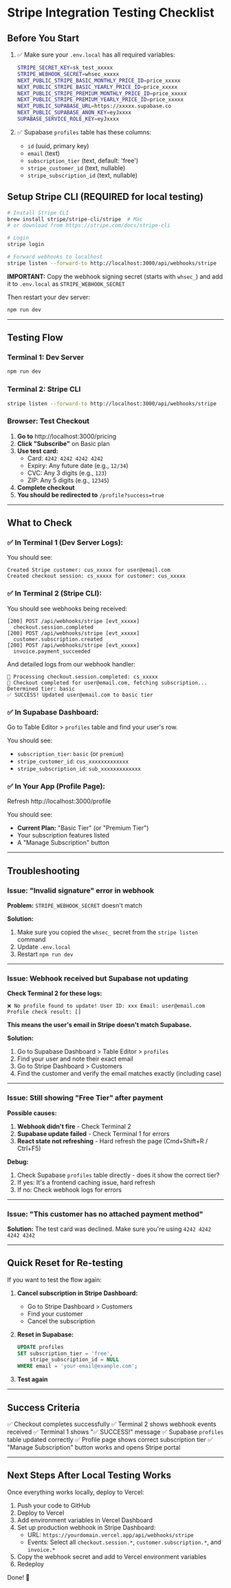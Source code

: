 # Stripe Integration Testing Checklist

## Before You Start

1. ✅ Make sure your `.env.local` has all required variables:
   ```bash
   STRIPE_SECRET_KEY=sk_test_xxxxx
   STRIPE_WEBHOOK_SECRET=whsec_xxxxx
   NEXT_PUBLIC_STRIPE_BASIC_MONTHLY_PRICE_ID=price_xxxxx
   NEXT_PUBLIC_STRIPE_BASIC_YEARLY_PRICE_ID=price_xxxxx
   NEXT_PUBLIC_STRIPE_PREMIUM_MONTHLY_PRICE_ID=price_xxxxx
   NEXT_PUBLIC_STRIPE_PREMIUM_YEARLY_PRICE_ID=price_xxxxx
   NEXT_PUBLIC_SUPABASE_URL=https://xxxxx.supabase.co
   NEXT_PUBLIC_SUPABASE_ANON_KEY=eyJxxxx
   SUPABASE_SERVICE_ROLE_KEY=eyJxxxx
   ```

2. ✅ Supabase `profiles` table has these columns:
   - `id` (uuid, primary key)
   - `email` (text)
   - `subscription_tier` (text, default: 'free')
   - `stripe_customer_id` (text, nullable)
   - `stripe_subscription_id` (text, nullable)

## Setup Stripe CLI (REQUIRED for local testing)

```bash
# Install Stripe CLI
brew install stripe/stripe-cli/stripe  # Mac
# or download from https://stripe.com/docs/stripe-cli

# Login
stripe login

# Forward webhooks to localhost
stripe listen --forward-to http://localhost:3000/api/webhooks/stripe
```

**IMPORTANT:** Copy the webhook signing secret (starts with `whsec_`) and add it to `.env.local` as `STRIPE_WEBHOOK_SECRET`

Then restart your dev server:
```bash
npm run dev
```

---

## Testing Flow

### Terminal 1: Dev Server
```bash
npm run dev
```

### Terminal 2: Stripe CLI
```bash
stripe listen --forward-to http://localhost:3000/api/webhooks/stripe
```

### Browser: Test Checkout

1. **Go to** http://localhost:3000/pricing
2. **Click "Subscribe"** on Basic plan
3. **Use test card:** 
   - Card: `4242 4242 4242 4242`
   - Expiry: Any future date (e.g., `12/34`)
   - CVC: Any 3 digits (e.g., `123`)
   - ZIP: Any 5 digits (e.g., `12345`)
4. **Complete checkout**
5. **You should be redirected to** `/profile?success=true`

---

## What to Check

### ✅ In Terminal 1 (Dev Server Logs):

You should see:
```
Created Stripe customer: cus_xxxxx for user@email.com
Created checkout session: cs_xxxxx for customer: cus_xxxxx
```

### ✅ In Terminal 2 (Stripe CLI):

You should see webhooks being received:
```
[200] POST /api/webhooks/stripe [evt_xxxxx]
  checkout.session.completed
[200] POST /api/webhooks/stripe [evt_xxxxx]
  customer.subscription.created
[200] POST /api/webhooks/stripe [evt_xxxxx]
  invoice.payment_succeeded
```

And detailed logs from our webhook handler:
```
🎯 Processing checkout.session.completed: cs_xxxxx
📧 Checkout completed for user@email.com, fetching subscription...
Determined tier: basic
✅ SUCCESS! Updated user@email.com to basic tier
```

### ✅ In Supabase Dashboard:

Go to Table Editor > `profiles` table and find your user's row.

You should see:
- `subscription_tier`: `basic` (or `premium`)
- `stripe_customer_id`: `cus_xxxxxxxxxxxxx`
- `stripe_subscription_id`: `sub_xxxxxxxxxxxxx`

### ✅ In Your App (Profile Page):

Refresh http://localhost:3000/profile

You should see:
- **Current Plan:** "Basic Tier" (or "Premium Tier")
- Your subscription features listed
- A "Manage Subscription" button

---

## Troubleshooting

### Issue: "Invalid signature" error in webhook

**Problem:** `STRIPE_WEBHOOK_SECRET` doesn't match

**Solution:**
1. Make sure you copied the `whsec_` secret from the `stripe listen` command
2. Update `.env.local`
3. Restart `npm run dev`

---

### Issue: Webhook received but Supabase not updating

**Check Terminal 2 for these logs:**
```
❌ No profile found to update! User ID: xxx Email: user@email.com
Profile check result: []
```

**This means the user's email in Stripe doesn't match Supabase.**

**Solution:**
1. Go to Supabase Dashboard > Table Editor > `profiles`
2. Find your user and note their exact email
3. Go to Stripe Dashboard > Customers
4. Find the customer and verify the email matches exactly (including case)

---

### Issue: Still showing "Free Tier" after payment

**Possible causes:**

1. **Webhook didn't fire** - Check Terminal 2
2. **Supabase update failed** - Check Terminal 1 for errors
3. **React state not refreshing** - Hard refresh the page (Cmd+Shift+R / Ctrl+F5)

**Debug:**
1. Check Supabase `profiles` table directly - does it show the correct tier?
2. If yes: It's a frontend caching issue, hard refresh
3. If no: Check webhook logs for errors

---

### Issue: "This customer has no attached payment method"

**Solution:** The test card was declined. Make sure you're using `4242 4242 4242 4242`

---

## Quick Reset for Re-testing

If you want to test the flow again:

1. **Cancel subscription in Stripe Dashboard:**
   - Go to Stripe Dashboard > Customers
   - Find your customer
   - Cancel the subscription

2. **Reset in Supabase:**
   ```sql
   UPDATE profiles 
   SET subscription_tier = 'free', 
       stripe_subscription_id = NULL 
   WHERE email = 'your-email@example.com';
   ```

3. **Test again**

---

## Success Criteria

✅ Checkout completes successfully
✅ Terminal 2 shows webhook events received
✅ Terminal 1 shows "✅ SUCCESS!" message
✅ Supabase `profiles` table updated correctly
✅ Profile page shows correct subscription tier
✅ "Manage Subscription" button works and opens Stripe portal

---

## Next Steps After Local Testing Works

Once everything works locally, deploy to Vercel:

1. Push your code to GitHub
2. Deploy to Vercel
3. Add environment variables in Vercel Dashboard
4. Set up production webhook in Stripe Dashboard:
   - URL: `https://yourdomain.vercel.app/api/webhooks/stripe`
   - Events: Select all `checkout.session.*`, `customer.subscription.*`, and `invoice.*`
5. Copy the webhook secret and add to Vercel environment variables
6. Redeploy

Done! 🎉

